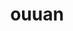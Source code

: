 ---
title: ouuan
github: https://github.com/ouuan
mode: dark
transition: 1.3s
score: 96.6
archetype:
- Little Bit of Everything
- Dynamic
- Github Actions
---